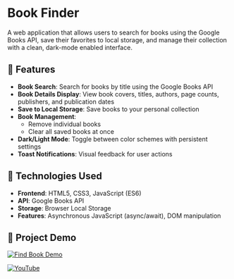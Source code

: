 # Book Finder 

A web application that allows users to search for books using the Google Books API, save their favorites to local storage, and manage their collection with a clean, dark-mode enabled interface.

## 🚀 Features
- **Book Search**: Search for books by title using the Google Books API
- **Book Details Display**: View book covers, titles, authors, page counts, publishers, and publication dates
- **Save to Local Storage**: Save books to your personal collection
- **Book Management**: 
  - Remove individual books
  - Clear all saved books at once
- **Dark/Light Mode**: Toggle between color schemes with persistent settings
- **Toast Notifications**: Visual feedback for user actions
## 🚀 Technologies Used

- **Frontend**: HTML5, CSS3, JavaScript (ES6)
- **API**: Google Books API
- **Storage**: Browser Local Storage
- **Features**: Asynchronous JavaScript (async/await), DOM manipulation

## 🚀 Project Demo
[![Find Book Demo](https://ytcards.demolab.com/?id=rO5tLdgv8qA&title=Find+Book&lang=en&timestamp=1750627200&background_color=%230d1117&title_color=%23ffffff&stats_color=%23dedede&max_title_lines=1&width=280&border_radius=8)](https://youtu.be/rO5tLdgv8qA?si=ucVo1LyKY_zOH01f)

[![YouTube](https://img.shields.io/badge/Watch_Full_Video-red?style=flat&logo=youtube)](https://youtu.be/rO5tLdgv8qA?si=ucVo1LyKY_zOH01f)